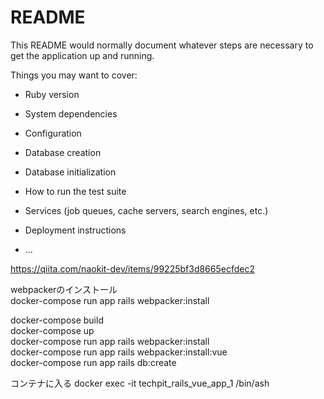 # README

This README would normally document whatever steps are necessary to get the
application up and running.

Things you may want to cover:

* Ruby version

* System dependencies

* Configuration

* Database creation

* Database initialization

* How to run the test suite

* Services (job queues, cache servers, search engines, etc.)

* Deployment instructions

* ...


https://qiita.com/naokit-dev/items/99225bf3d8665ecfdec2

webpackerのインストール  
docker-compose run app rails webpacker:install  

docker-compose build  
docker-compose up  
docker-compose run app rails webpacker:install  
docker-compose run app rails webpacker:install:vue  
docker-compose run app rails db:create  

コンテナに入る
docker exec -it techpit_rails_vue_app_1 /bin/ash

